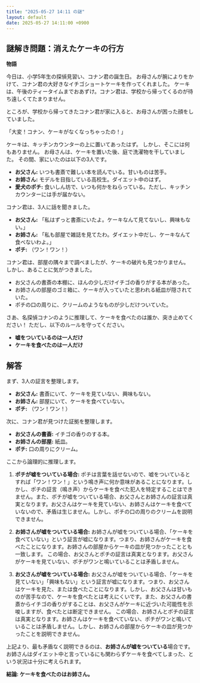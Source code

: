 ```yaml
---
title: "2025-05-27 14:11 の謎"
layout: default
date: 2025-05-27 14:11:00 +0900
---
```

## 謎解き問題：消えたケーキの行方

**物語**

今日は、小学5年生の探偵見習い、コナン君の誕生日。
お母さんが腕によりをかけて、コナン君の大好きなイチゴショートケーキを作ってくれました。
ケーキは、午後のティータイムまでおあずけ。コナン君は、学校から帰ってくるのが待ち遠しくてたまりません。

ところが、学校から帰ってきたコナン君が家に入ると、お母さんが困った顔をしていました。

「大変！コナン、ケーキがなくなっちゃったの！」

ケーキは、キッチンカウンターの上に置いてあったはず。
しかし、そこには何もありません。
お母さんは、ケーキを置いた後、庭で洗濯物を干していました。
その間、家にいたのは以下の3人です。

*   **お父さん:** いつも書斎で難しい本を読んでいる。甘いものは苦手。
*   **お姉さん:** モデルを目指している高校生。ダイエット中のはず。
*   **愛犬のポチ:** 食いしん坊で、いつも何かをねらっている。ただし、キッチンカウンターには手が届かない。

コナン君は、3人に話を聞きました。

*   **お父さん:** 「私はずっと書斎にいたよ。ケーキなんて見てないし、興味もない。」
*   **お姉さん:** 「私も部屋で雑誌を見てたわ。ダイエット中だし、ケーキなんて食べないわよ。」
*   **ポチ:** （ワン！ワン！）

コナン君は、部屋の隅々まで調べましたが、ケーキの破片も見つかりません。
しかし、あることに気がつきました。

*   お父さんの書斎の本棚に、ほんの少しだけイチゴの香りがする本があった。
*   お姉さんの部屋のゴミ箱に、ケーキが入っていたと思われる紙皿が隠されていた。
*   ポチの口の周りに、クリームのようなものが少しだけついていた。

さあ、名探偵コナンのように推理して、ケーキを食べたのは誰か、突き止めてください！
ただし、以下のルールを守ってください。

*   **嘘をついているのは一人だけ**
*   **ケーキを食べたのは一人だけ**

## 解答

まず、3人の証言を整理します。

*   **お父さん:** 書斎にいて、ケーキを見ていない、興味もない。
*   **お姉さん:** 部屋にいて、ケーキを食べていない。
*   **ポチ:** （ワン！ワン！）

次に、コナン君が見つけた証拠を整理します。

*   **お父さんの書斎:** イチゴの香りのする本。
*   **お姉さんの部屋:** 紙皿。
*   **ポチ:** 口の周りにクリーム。

ここから論理的に推理します。

1.  **ポチが嘘をついている場合:**
    ポチは言葉を話せないので、嘘をついているとすれば「ワン！ワン！」という鳴き声に何か意味があることになります。しかし、ポチの証言（鳴き声）からケーキを食べた犯人を特定することはできません。また、ポチが嘘をついている場合、お父さんとお姉さんの証言は真実となります。お父さんはケーキを見ていない、お姉さんはケーキを食べていないので、矛盾は生じません。しかし、ポチの口の周りのクリームを説明できません。

2.  **お姉さんが嘘をついている場合:**
    お姉さんが嘘をついている場合、「ケーキを食べていない」という証言が嘘になります。つまり、お姉さんがケーキを食べたことになります。お姉さんの部屋からケーキの皿が見つかったこととも一致します。
    この場合、お父さんとポチの証言は真実となります。お父さんがケーキを見ていない、ポチがワンと鳴いていることは矛盾しません。
    
3.  **お父さんが嘘をついている場合:**
    お父さんが嘘をついている場合、「ケーキを見ていない」「興味もない」という証言が嘘になります。つまり、お父さんはケーキを見た、または食べたことになります。しかし、お父さんは甘いものが苦手なので、ケーキを食べたとは考えにくいです。また、お父さんの書斎からイチゴの香りがすることは、お父さんがケーキに近づいた可能性を示唆しますが、食べたとは断定できません。
    この場合、お姉さんとポチの証言は真実となります。お姉さんはケーキを食べていない、ポチがワンと鳴いていることは矛盾しません。しかし、お姉さんの部屋からケーキの皿が見つかったことを説明できません。

上記より、最も矛盾なく説明できるのは、**お姉さんが嘘をついている**場合です。
お姉さんはダイエット中と言っているにも関わらずケーキを食べてしまった、という状況は十分に考えられます。

**結論: ケーキを食べたのはお姉さん。**
